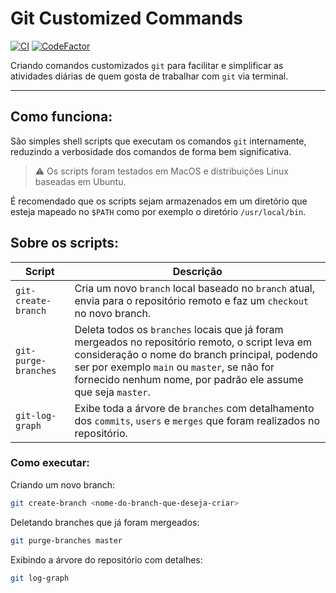 # Git Customized Commands

[![CI](https://github.com/jonathanmdr/GitCustomizedCommands/actions/workflows/ci.yml/badge.svg?branch=master)](https://github.com/jonathanmdr/GitCustomizedCommands/actions/workflows/ci.yml)
[![CodeFactor](https://www.codefactor.io/repository/github/jonathanmdr/gitcustomizedcommands/badge)](https://www.codefactor.io/repository/github/jonathanmdr/gitcustomizedcommands)

Criando comandos customizados `git` para facilitar e simplificar as atividades diárias de quem gosta de trabalhar com `git` via terminal.

---

## Como funciona:

São simples shell scripts que executam os comandos `git` internamente, reduzindo a verbosidade dos comandos de forma bem significativa.

> :warning: Os scripts foram testados em MacOS e distribuições Linux baseadas em Ubuntu.

É recomendado que os scripts sejam armazenados em um diretório que esteja mapeado no `$PATH` como por exemplo o diretório `/usr/local/bin`.

## Sobre os scripts:

Script | Descrição
--|--|
`git-create-branch` | Cria um novo `branch` local baseado no `branch` atual, envia para o repositório remoto e faz um `checkout` no novo branch.
`git-purge-branches` | Deleta todos os `branches` locais que já foram mergeados no repositório remoto, o script leva em consideração o nome do branch principal, podendo ser por exemplo `main` ou `master`, se não for fornecido nenhum nome, por padrão ele assume que seja `master`.
`git-log-graph` | Exibe toda a árvore de `branches` com detalhamento dos `commits`, `users` e `merges` que foram realizados no repositório.

### Como executar:

Criando um novo branch:
```sh
git create-branch <nome-do-branch-que-deseja-criar>
```

Deletando branches que já foram mergeados:
```sh
git purge-branches master
```

Exibindo a árvore do repositório com detalhes:
```sh
git log-graph
```
